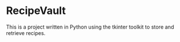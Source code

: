# RecipeVault

This is a project written in Python using the tkinter toolkit
to store and retrieve recipes.
